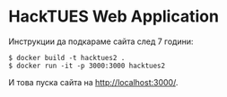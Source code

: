 # HackTUES Web Application

Инструкции да подкараме сайта след 7 години:

```console
$ docker build -t hacktues2 .
$ docker run -it -p 3000:3000 hacktues2
```

И това пуска сайта на <http://localhost:3000/>.
